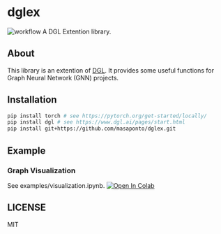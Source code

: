 # dglex
![workflow](https://github.com/masaponto/dglex/actions/workflows/test.yml/badge.svg)
A DGL Extention library.

## About
This library is an extention of [DGL](https://www.dgl.ai/). It provides some useful functions for Graph Neural Network (GNN) projects.

## Installation
```bash
pip install torch # see https://pytorch.org/get-started/locally/
pip install dgl # see https://www.dgl.ai/pages/start.html
pip install git+https://github.com/masaponto/dglex.git
```

## Example
### Graph Visualization
 See examples/visualization.ipynb. [![Open In Colab](https://colab.research.google.com/assets/colab-badge.svg)](https://colab.research.google.com/github/masaponto/dglex/blob/main/examples/visualization.ipynb)

## LICENSE
MIT
